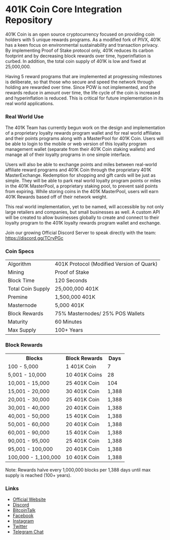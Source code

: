 401K Coin Core Integration Repository
=====================================

401K Coin is an open source cryptocurrency focused on providing coin holders with 5 unique rewards programs. As a modified fork of PIVX, 401K has a keen focus on environmental sustainability and transaction privacy. By implementing Proof of Stake protocol only, 401K reduces its carbon footprint and by decreasing block rewards over time, hyperinflation is curbed. In addition, the total coin supply of 401K is low and fixed at 25,000,000.

Having 5 reward programs that are implemented at progressing milestones is deliberate, so that those who secure and speed the network through holding are rewarded over time. Since POW is not implemented, and the rewards reduce in amount over time, the life cycle of the coin is increased and hyperinflation is reduced. This is critical for future implementation in its real world applications.

### Real World Use
The 401K Team has currently begun work on the design and implementation of a proprietary loyalty rewards program wallet and for real world affiliates and their points programs along with a MasterPool for 401K Coin. Users will be able to login to the mobile or web version of this loyalty program management wallet (separate from their 401K Coin staking wallets) and manage all of their loyalty programs in one simple interface. 

Users will also be able to exchange points and miles between real-world affiliate reward programs and 401K Coin through the proprietary 401K MasterExchange. Redemption for shopping and gift cards will be just as simple. They will be able to park real world loyalty program points or miles in the 401K MasterPool, a proprietary staking pool, to prevent said points from expiring. While storing coins in the 401K MasterPool, users will earn 401K Rewards based off of their network weight. 

This real world implementation, yet to be named, will accessible by not only large retailers and companies, but small businesses as well. A custom API will be created to allow businesses globally to create and connect to their loyalty program to the 401K loyalty rewards program wallet and exchange.

Join our growing Official Discord Server to speak directly with the team: https://discord.gg/TCryPGc

### Coin Specs
<table>
<tr><td>Algorithm</td><td>401K Protocol (Modified Version of Quark)</td></tr>
<tr><td>Mining</td><td>Proof of Stake</td></tr>
<tr><td>Block Time</td><td>120 Seconds</td></tr>
<tr><td>Total Coin Supply</td><td>25,000,000 401K</td></tr>
<tr><td>Premine</td><td>1,500,000 401K</td></tr>
<tr><td>Masternode</td><td>5,000 401K</td></tr>
<tr><td>Block Rewards</td><td>75% Masternodes/ 25% POS Wallets</td></tr>
<tr><td>Maturity</td><td>60 Minutes</td></tr>
<tr><td>Max Supply</td><td>100+ Years</td></tr>

</table>

### Block Rewards

<table>
<th>Blocks</th><th>Block Rewards</th><th>Days</th>
<tr><td>100 - 5,000</td><td>1 401K Coin</td><td>7</td></tr>
<tr><td>5,001 - 10,000</td><td>10 401K Coins</td><td>28</td></tr>
<tr><td>10,001 - 15,000</td><td>25 401K Coin</td><td>104</td></tr>
<tr><td>15,001 - 20,000</td><td>30 401K Coin</td><td>1,388</td></tr>
<tr><td>20,001 - 30,000</td><td>25 401K Coin</td><td>1,388</td></tr>
<tr><td>30,001 - 40,000</td><td>20 401K Coin</td><td>1,388</td></tr>
<tr><td>40,001 - 50,000</td><td>15 401K Coin</td><td>1,388</td></tr>
<tr><td>50,001 - 60,000</td><td>20 401K Coin</td><td>1,388</td></tr>
<tr><td>60,001 - 90,000</td><td>15 401K Coin</td><td>1,388</td></tr>
<tr><td>90,001 - 95,000</td><td>25 401K Coin</td><td>1,388</td></tr>
<tr><td>95,001 - 100,000</td><td>20 401K Coin</td><td>1,388</td></tr>
<tr><td>100,000 - 1,100,000</td><td>10 401K Coin</td><td>1,388</td></tr>
</table>

Note: Rewards halve every 1,000,000 blocks per 1,388 days until max supply is reached (100+ years).

### Links
- [Official Website](https://www.401kcoin.ltd) 
- [Discord](https://discord.gg/F86UGUU)
- [BitcoinTalk](https://bitcointalk.org/index.php?topic=4649365.0)
- [Facebook](https://www.facebook.com/401kcoin/)
- [Instagram](https://www.instagram.com/401kcoin/)
- [Twitter](https://twitter.com/401K_Coin)
- [Telegram Chat](https://t.me/joinchat/H_bAPBJ79cnH4zD4ZO0GYw)
